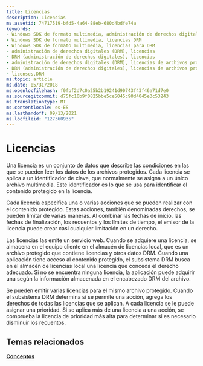 ```yaml
---
title: Licencias
description: Licencias
ms.assetid: 74717519-bfd5-4a64-88eb-680d4bdfe74a
keywords:
- Windows SDK de formato multimedia, administración de derechos digitales (DRM)
- Windows SDK de formato multimedia, licencias DRM
- Windows SDK de formato multimedia, licencias para DRM
- administración de derechos digitales (DRM), licencias
- DRM (administración de derechos digitales), licencias
- administración de derechos digitales (DRM), licencias de archivos protegidos
- DRM (administración de derechos digitales), licencias de archivos protegidos
- licenses,DRM
ms.topic: article
ms.date: 05/31/2018
ms.openlocfilehash: f0fbf2d7c0a25b2b19241d90743f43f46a71d7e0
ms.sourcegitcommit: d75fc10b9f0825bbe5ce5045c90d4045e3c53243
ms.translationtype: MT
ms.contentlocale: es-ES
ms.lasthandoff: 09/13/2021
ms.locfileid: "127360935"
---
```

# <a name="licenses"></a>Licencias

Una licencia es un conjunto de datos que describe las condiciones en las que se pueden leer los datos de los archivos protegidos. Cada licencia se aplica a un identificador de clave, que normalmente se asigna a un único archivo multimedia. Este identificador es lo que se usa para identificar el contenido protegido en la licencia.

Cada licencia especifica una o varias acciones que se pueden realizar con el contenido protegido. Estas acciones, también denominadas derechos, se pueden limitar de varias maneras. Al combinar las fechas de inicio, las fechas de finalización, los recuentos y los límites de tiempo, el emisor de la licencia puede crear casi cualquier limitación en un derecho.

Las licencias las emite un servicio web. Cuando se adquiere una licencia, se almacena en el equipo cliente en el almacén de licencias local, que es un archivo protegido que contiene licencias y otros datos DRM. Cuando una aplicación tiene acceso al contenido protegido, el subsistema DRM busca en el almacén de licencias local una licencia que conceda el derecho adecuado. Si no se encuentra ninguna licencia, la aplicación puede adquirir una según la información almacenada en el encabezado DRM del archivo.

Se pueden emitir varias licencias para el mismo archivo protegido. Cuando el subsistema DRM determina si se permite una acción, agrega los derechos de todas las licencias que se aplican. A cada licencia se le puede asignar una prioridad. Si se aplica más de una licencia a una acción, se comprueba la licencia de prioridad más alta para determinar si es necesario disminuir los recuentos.

## <a name="related-topics"></a>Temas relacionados

<dl> <dt>

[**Conceptos**](drmconcepts.md)
</dt> </dl>

 

 




